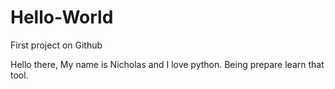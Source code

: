 # Hello-World
First project on Github

Hello there, My name is Nicholas and I love python. Being prepare learn that tool.
